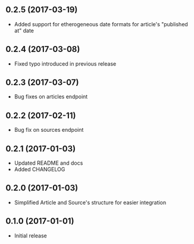 ## 0.2.5 (2017-03-19)
* Added support for etherogeneous date formats for article's "published at" date

## 0.2.4 (2017-03-08)
* Fixed typo introduced in previous release

## 0.2.3 (2017-03-07)
* Bug fixes on articles endpoint

## 0.2.2 (2017-02-11)
* Bug fix on sources endpoint

## 0.2.1 (2017-01-03)

* Updated README and docs
* Added CHANGELOG

## 0.2.0 (2017-01-03)

* Simplified Article and Source's structure for easier integration

## 0.1.0 (2017-01-01)

* Initial release

